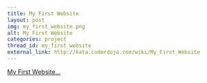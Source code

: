 ```yaml
---
title: My First Website
layout: post
img: my_first_website.png
alt: My First Website
categories: project
thread_id: my_first_website
external_link: http://kata.coderdojo.com/wiki/My_First_Website
---
```


[my_first_website]: http://kata.coderdojo.com/wiki/My_First_Website

[My First Website...][my_first_website]
